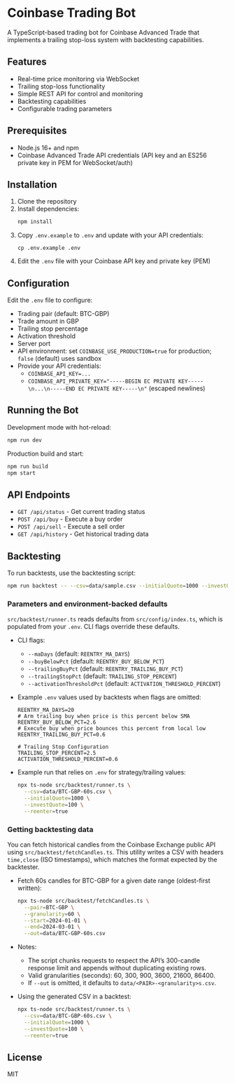# Coinbase Trading Bot

A TypeScript-based trading bot for Coinbase Advanced Trade that implements a trailing stop-loss system with backtesting capabilities.

## Features

- Real-time price monitoring via WebSocket
- Trailing stop-loss functionality
- Simple REST API for control and monitoring
- Backtesting capabilities
- Configurable trading parameters

## Prerequisites

- Node.js 16+ and npm
- Coinbase Advanced Trade API credentials (API key and an ES256 private key in PEM for WebSocket/auth)

## Installation

1. Clone the repository
2. Install dependencies:
   ```bash
   npm install
   ```
3. Copy `.env.example` to `.env` and update with your API credentials:
   ```
   cp .env.example .env
   ```
4. Edit the `.env` file with your Coinbase API key and private key (PEM)

## Configuration

Edit the `.env` file to configure:

- Trading pair (default: BTC-GBP)
- Trade amount in GBP
- Trailing stop percentage
- Activation threshold
- Server port
- API environment: set `COINBASE_USE_PRODUCTION=true` for production; `false` (default) uses sandbox
- Provide your API credentials:
  - `COINBASE_API_KEY=...`
  - `COINBASE_API_PRIVATE_KEY="-----BEGIN EC PRIVATE KEY-----\n...\n-----END EC PRIVATE KEY-----\n"` (escaped newlines)

## Running the Bot

Development mode with hot-reload:
```bash
npm run dev
```

Production build and start:
```bash
npm run build
npm start
```

## API Endpoints

- `GET /api/status` - Get current trading status
- `POST /api/buy` - Execute a buy order
- `POST /api/sell` - Execute a sell order
- `GET /api/history` - Get historical trading data

## Backtesting

To run backtests, use the backtesting script:
```bash
npm run backtest -- --csv=data/sample.csv --initialQuote=1000 --investQuote=100 --reenter=true
```

### Parameters and environment-backed defaults

`src/backtest/runner.ts` reads defaults from `src/config/index.ts`, which is populated from your `.env`. CLI flags override these defaults.

- CLI flags:
  - `--maDays` (default: `REENTRY_MA_DAYS`)
  - `--buyBelowPct` (default: `REENTRY_BUY_BELOW_PCT`)
  - `--trailingBuyPct` (default: `REENTRY_TRAILING_BUY_PCT`)
  - `--trailingStopPct` (default: `TRAILING_STOP_PERCENT`)
  - `--activationThresholdPct` (default: `ACTIVATION_THRESHOLD_PERCENT`)

- Example `.env` values used by backtests when flags are omitted:
  ```env
  REENTRY_MA_DAYS=20
  # Arm trailing buy when price is this percent below SMA
  REENTRY_BUY_BELOW_PCT=2.6
  # Execute buy when price bounces this percent from local low
  REENTRY_TRAILING_BUY_PCT=0.6

  # Trailing Stop Configuration
  TRAILING_STOP_PERCENT=2.5
  ACTIVATION_THRESHOLD_PERCENT=0.6
  ```

- Example run that relies on `.env` for strategy/trailing values:
  ```bash
  npx ts-node src/backtest/runner.ts \
    --csv=data/BTC-GBP-60s.csv \
    --initialQuote=1000 \
    --investQuote=100 \
    --reenter=true
  ```

### Getting backtesting data

You can fetch historical candles from the Coinbase Exchange public API using `src/backtest/fetchCandles.ts`. This utility writes a CSV with headers `time,close` (ISO timestamps), which matches the format expected by the backtester.

- Fetch 60s candles for BTC-GBP for a given date range (oldest-first written):
  ```bash
  npx ts-node src/backtest/fetchCandles.ts \
    --pair=BTC-GBP \
    --granularity=60 \
    --start=2024-01-01 \
    --end=2024-03-01 \
    --out=data/BTC-GBP-60s.csv
  ```

- Notes:
  - The script chunks requests to respect the API’s 300-candle response limit and appends without duplicating existing rows.
  - Valid granularities (seconds): 60, 300, 900, 3600, 21600, 86400.
  - If `--out` is omitted, it defaults to `data/<PAIR>-<granularity>s.csv`.

- Using the generated CSV in a backtest:
  ```bash
  npx ts-node src/backtest/runner.ts \
    --csv=data/BTC-GBP-60s.csv \
    --initialQuote=1000 \
    --investQuote=100 \
    --reenter=true
  ```

## License

MIT
